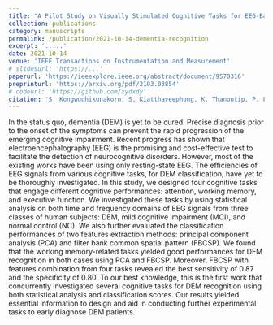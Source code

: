 ```yaml
---
title: "A Pilot Study on Visually Stimulated Cognitive Tasks for EEG-Based Dementia Recognition"
collection: publications
category: manuscripts
permalink: /publication/2021-10-14-dementia-recognition
excerpt: '.....'
date: 2021-10-14
venue: 'IEEE Transactions on Instrumentation and Measurement'
# slidesurl: 'https://...'
paperurl: 'https://ieeexplore.ieee.org/abstract/document/9570316'
preprinturl: 'https://arxiv.org/pdf/2103.03854'
# codeurl: 'https://github.com/xydxdy'
citation: 'S. Kongwudhikunakorn, S. Kiatthaveephong, K. Thanontip, P. Leelaarporn, M. Piriyajitakonkij, T. Charoenpattarawut, P. Autthasan, <b>R. Chaisaen,</b> P. Dujada, T. Sudhawiyangkul, V. Senanarong, and T. Wilaiprasitporn, &quot;<b>A Pilot Study on Visually Stimulated Cognitive Tasks for EEG-Based Dementia Recognition,</b>&quot; in <i>IEEE Transactions on Instrumentation and Measurement,</i> vol. 70, pp. 1-10, 2021.'
---
```

In the status quo, dementia (DEM) is yet to be cured. Precise diagnosis prior to the onset of the symptoms can prevent the rapid progression of the emerging cognitive impairment. Recent progress has shown that electroencephalography (EEG) is the promising and cost-effective test to facilitate the detection of neurocognitive disorders. However, most of the existing works have been using only resting-state EEG. The efficiencies of EEG signals from various cognitive tasks, for DEM classification, have yet to be thoroughly investigated. In this study, we designed four cognitive tasks that engage different cognitive performances: attention, working memory, and executive function. We investigated these tasks by using statistical analysis on both time and frequency domains of EEG signals from three classes of human subjects: DEM, mild cognitive impairment (MCI), and normal control (NC). We also further evaluated the classification performances of two features extraction methods: principal component analysis (PCA) and filter bank common spatial pattern (FBCSP). We found that the working memory-related tasks yielded good performances for DEM recognition in both cases using PCA and FBCSP. Moreover, FBCSP with features combination from four tasks revealed the best sensitivity of 0.87 and the specificity of 0.80. To our best knowledge, this is the first work that concurrently investigated several cognitive tasks for DEM recognition using both statistical analysis and classification scores. Our results yielded essential information to design and aid in conducting further experimental tasks to early diagnose DEM patients.
